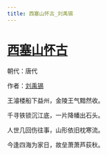 ```yaml
---
title: 西塞山怀古_刘禹锡
---
```


# [西塞山怀古](http://so.gushiwen.org/view_18702.aspx)

朝代：唐代

作者：[刘禹锡](http://so.gushiwen.org/author_197.aspx)

王濬楼船下益州，金陵王气黯然收。

千寻铁锁沉江底，一片降幡出石头。

人世几回伤往事，山形依旧枕寒流。

今逢四海为家日，故垒萧萧芦荻秋。